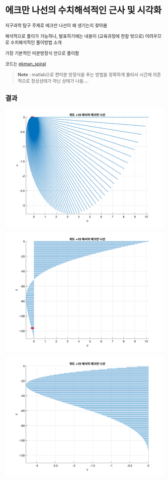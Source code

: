 # 에크만 나선의 수치해석적인 근사 및 시각화

지구과학 탐구 주제로 에크만 나선이 왜 생기는지 찾아봄

해석적으로 풀이가 가능하나, 발표하기에는 내용이 (교육과정에 한참 밖으로) 어려우므로 수치해석적인 풀이방법 소개

가장 기본적인 미분방정식 만으로 풀이함

코드는 [ekman_spiral](/earthScience/Ekman/ekman_spiral.m)

> **Note** : matlab으로 편미분 방정식을 푸는 방법을 정확하게 몰라서 시간에 의존적으로 정상상태가 아닌 상태가 나옴....

## 결과

![](/earthScience/Ekman/ekman1.gif)

![](/earthScience/Ekman/ekman2.gif)

![](/earthScience/Ekman/ekman3.gif)
